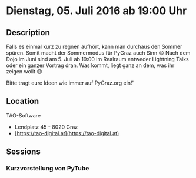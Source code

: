 # Dienstag, 05. Juli 2016 ab 19:00 Uhr

## Description

Falls es einmal kurz zu regnen aufhört, kann man durchaus den Sommer spüren. Somit macht der Sommermodus für PyGraz auch Sinn 😉  Nach dem Dojo im Juni sind am 5. Juli ab 19:00 im Realraum entweder Lightning Talks oder ein ganzer Vortrag dran. Was kommt, liegt ganz an dem, was ihr zeigen wollt 😃

Bitte tragt eure Ideen wie immer auf PyGraz.org ein!'

## Location

TAO-Software

- Lendplatz 45 - 8020 Graz
- [https://tao-digital.at](https://tao-digital.at)

## Sessions 

### Kurzvorstellung von PyTube 

